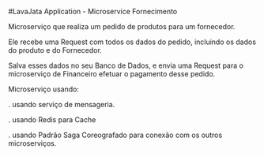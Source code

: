 #LavaJata Application - Microservice Fornecimento

Microserviço que realiza um pedido de produtos para um fornecedor. 

Ele recebe uma Request com todos os dados do pedido, incluindo os dados do produto e do Fornecedor. 

Salva esses dados no seu Banco de Dados, e envia uma Request para o microserviço de Financeiro efetuar o 
pagamento desse pedido. 

Microserviço usando: 

. usando serviço de mensageria.

. usando Redis para Cache

. usando Padrão Saga Coreografado para conexão com os outros microserviços.